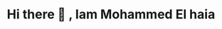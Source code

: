 <h1 align="center">  Hi there 👋 , Iam Mohammed El haia</h1>
<div align="center">
  <a href="[![moel-hai's 42 stats](https://badge.mediaplus.ma/greenbinary/moel-hai)](https://github.com/oakoudad/badge42)" /></a>
  </div>
